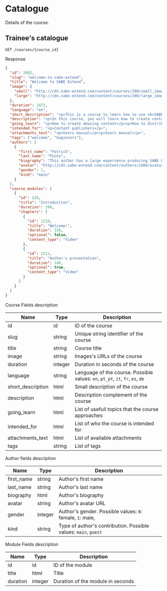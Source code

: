 # Catalogue

Details of the course.

## Trainee's catalogue

```shell
GET /courses/{course_id}
```

Response

```json
{
  "id": 2002,
  "slug": "welcome-to-sabe-extend",
  "title": "Welcome to SABE Extend",
  "image": {
    "small": "http://cdn.sabe-extend.com/content/courses/100/small_image.png",
    "large": "http://cdn.sabe-extend.com/content/courses/100/large_image.png"
  },
  "duration": 1472,
  "language": "en",
  "short_description": "<p>This is a course to learn how to use <b>SABE Extend</b> platform</p>",
  "description": "<p>In this course, you will learn how to create content, publish to your audience and monitor the results.",
  "going_learn": "<p>How to create amazing content</p><p>How to distribute the content to your network</p><p>How to monitor student's activity</p>",
  "intended_for": "<p>Content publishers</p>",
  "attachments_text": "<p>Users manual</p><p>Users manual</p>",
  "tags": ["welcome", "beginners"],
  "authors": [
    {
      "first_name": "Patrick",
      "last_name": "Pinto",
      "biography": "This author has a large experience producing SABE Extend courses",
      "avatar": "http://cdn.sabe-extend.com/content/authors/1904/avatar.jpg",
      "gender": 1,
      "kind": "main"
    }
  ],
  "course_modules": [
    {
      "id": 220,
      "title": "Introduction",
      "duration": 298,
      "chapters": [
        {
          "id": 1210,
          "title": "Welcome!",
          "duration": 158,
          "optional": false,
          "content_type": "Video"
        },
        {
          "id": 1211,
          "title": "Author's presentation",
          "duration": 140,
          "optional": true,
          "content_type": "Video"
        }
      ]
    }
  ]
}
```

Course Fields description

|  Name  |  Type  |  Description  |
|--------|--------|---------------|
| id | id | ID of the course
| slug | string | Unique string identifier of the course
| title | string | Course title
| image | string | Images's URLs of the course
| duration | integer | Duration in seconds of the course
| language | string | Language of the course. Possible values: `en`, `pt_pt`, `it`, `fr`, `es`, `de`
| short_description | html | Small description of the course
| description | html | Description complement of the course
| going_learn | html | List of usefull topics that the course approaches
| intended_for | html | List of who the course is intended for
| attachments_text | html | List of available attachments
| tags | string | List of tags

Author fields description

|  Name  |  Type  |  Description  |
|--------|--------|---------------|
| first_name | string | Author's first name
| last_name | string | Author's last name
| biography | html | Author's biography
| avatar | string | Author's avatar URL
| gender | integer | Author's gender. Possible values: `0`: female, `1`: male,
| kind | string | Type of author's contribution. Possible values: `main`, `guest`

Module Fields description

|  Name  |  Type  |  Description  |
|--------|--------|---------------|
| id | id | ID of the module
| title | html | Title
| duration | integer | Duration of the module in seconds
